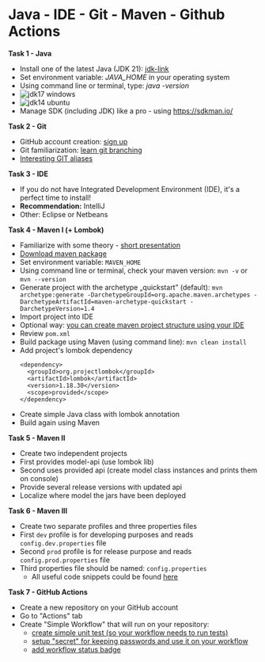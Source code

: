 # Java - IDE - Git - Maven - Github Actions

**Task 1 - Java**
- Install one of the latest Java (JDK 21): [jdk-link](https://www.oracle.com/pl/java/technologies/downloads/)
- Set environment variable: *JAVA_HOME* in your operating system
- Using command line or terminal, type: *java -version*
- ![](https://github.com/zzpj/pl-java2023/blob/main/intro/java_config_17.jpg "jdk17 windows")
- ![](https://github.com/zzpj/pl-java2023/blob/main/intro/java_config_14_unix.jpg "jdk14 ubuntu")
- Manage SDK (including JDK) like a pro - using https://sdkman.io/

**Task 2 - Git**
- GitHub account creation: [sign up](https://github.com/)
- Git familiarization: [learn git branching](https://learngitbranching.js.org/)
- [Interesting GIT aliases](https://github.com/jakubnabrdalik/gitkurwa)

**Task 3 - IDE**
- If you do not have Integrated Development Environment (IDE), it's a perfect time to install!
- **Recommendation:** IntelliJ
- Other: Eclipse or Netbeans

**Task 4 - Maven I (+ Lombok)**
- Familiarize with some theory - [short presentation](https://github.com/zzpj/pl-java2023/blob/main/intro/ZZPJ2021-maven.pdf)
- [Download maven package](https://maven.apache.org/download.cgi?Preferred=http%3A%2F%2Fapache.mirrors.tworzy.net%2F#)
- Set environment variable: `MAVEN_HOME`
- Using command line or terminal, check your maven version: `mvn -v` or `mvn --version`
- Generate project with the archetype „quickstart” (default): `mvn archetype:generate -DarchetypeGroupId=org.apache.maven.archetypes -DarchetypeArtifactId=maven-archetype-quickstart -DarchetypeVersion=1.4`
- Import project into IDE
- Optional way: [you can create maven project structure using your IDE](https://www.javappa.com/szybki-dostep/maven-pierwsze-kroki)
- Review `pom.xml`
- Build package using Maven (using command line): `mvn clean install`
- Add project's lombok dependency 
    ```
    <dependency>
      <groupId>org.projectlombok</groupId>
      <artifactId>lombok</artifactId>
      <version>1.18.30</version>
      <scope>provided</scope>
    </dependency>
    ```
- Create simple Java class with lombok annotation
- Build again using Maven

**Task 5 - Maven II**
- Create two independent projects
- First provides model-api (use lombok lib)
- Second uses provided api (create model class instances and prints them on console)
- Provide several release versions with updated api
- Localize where model the jars have been deployed
 
**Task 6 - Maven III**
- Create two separate profiles and three properties files 
- First `dev` profile is for developing purposes and reads `config.dev.properties` file 
- Second `prod` profile is for release purpose and reads `config.prod.properties` file
- Third properties file should be named: `config.properties`
    - All useful code snippets could be found [here](https://github.com/zzpj/pl-java2023/blob/main/intro/maven-helpful-snippets.md)

**Task 7 - GitHub Actions**
- Create a new repository on your GitHub account
- Go to "Actions" tab
- Create "Simple Workflow" that will run on your repository:
  - [create simple unit test (so your workflow needs to run tests)](https://octopus.com/blog/githubactions-running-unit-tests)
  - [setup "secret" for keeping passwords and use it on your workflow](https://docs.github.com/en/actions/security-guides/encrypted-secrets)
  - [add workflow status badge](https://docs.github.com/en/actions/monitoring-and-troubleshooting-workflows/adding-a-workflow-status-badge)
